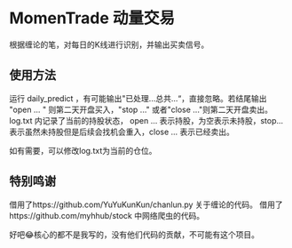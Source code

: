 # MomenTrade 动量交易

根据缠论的笔，对每日的K线进行识别，并输出买卖信号。

## 使用方法

运行 daily_predict ，有可能输出"已处理...总共...“，直接忽略。若结尾输出 "open … " 则第二天开盘买入，"stop ..." 或者"close ..."则第二天开盘卖出。
log.txt 内记录了当前的持股状态， open … 表示持股，为空表示未持股，stop... 表示虽然未持股但是后续会找机会重入，close ... 表示已经卖出。

如有需要，可以修改log.txt为当前的仓位。

## 特别鸣谢
借用了https://github.com/YuYuKunKun/chanlun.py 关于缠论的代码。
借用了https://github.com/myhhub/stock 中网络爬虫的代码。

好吧😂核心的都不是我写的，没有他们代码的贡献，不可能有这个项目。